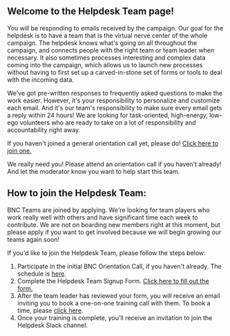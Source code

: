 ## Welcome to the Helpdesk Team page!

You will be responding to emails received by the campaign. Our goal for the helpdesk is to have a team that is the virtual nerve center of the whole campaign. The helpdesk knows what's going on all throughout the campaign, and connects people with the right team or team leader when necessary. It also sometimes processes interesting and complex data coming into the campaign, which allows us to launch new processes without having to first set up a carved-in-stone set of forms or tools to deal with the incoming data.

We've got pre-written responses to frequently asked questions to make the work easier. However, it's your responsibility to personalize and customize each email. And it's our team's responsibility to make sure every email gets a reply within 24 hours! We are looking for task-oriented, high-energy, low-ego volunteers who are ready to take on a lot of responsibility and accountability right away.

If you haven't joined a general orientation call yet, please do! [Click here to join one.](/call)

We really need you! Please attend an orientation call if you haven't already! And let the moderator know you want to help start this team.

## How to join the Helpdesk Team:

BNC Teams are joined by applying. We're looking for team players who work really well with others and have significant time each week to contribute. We are not on boarding new members right at this moment, but please apply if you want to get involved because we will begin growing our teams again soon!

If you'd like to join the Helpdesk Team, please follow the steps below:
1. Participate in the initial BNC Orientation Call, if you haven't already. The schedule is [here](/call).
2. Complete the Helpdesk Team Signup Form. [Click here to fill out the form.](https://docs.google.com/forms/d/1Oic-ZRqMiupozlVn3hOGiyMt-dOzbgE1A2zIanRefto/viewform#responses)
3. After the team leader has reviewed your form, you will receive an email inviting you to book a one-on-one training call with them. To book a time, please [click here](https://calendly.com/kariedwards).
4. Once your training is complete, you'll receive an invitation to join the Helpdesk Slack channel.
